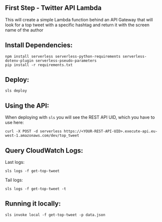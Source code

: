 ## First Step - Twitter API Lambda

This will create a simple Lambda function behind an API Gateway that will look for a top tweet with a specific hashtag and return it with the screen name of the author

## Install Dependencies:

```
npm install serverless serverless-python-requirements serverless-dotenv-plugin serverless-pseudo-parameters
pip install -r requirements.txt
```

## Deploy:
```
sls deploy
```

## Using the API:
When deploying with `sls` you will see the REST API UID, which you have to use here:

```
curl -X POST -d serverless https://<YOUR-REST-API-UID>.execute-api.eu-west-1.amazonaws.com/dev/top_tweet
```

## Query CloudWatch Logs:

Last logs:
```
sls logs -f get-top-tweet
```

Tail logs:
```
sls logs -f get-top-tweet -t
```

## Running it locally:

```
sls invoke local -f get-top-tweet -p data.json
```


